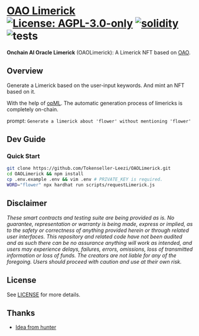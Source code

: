 # [OAO Limerick](https://github.com/Tokenseller-Leezi/OAOLimerick)  [![License: AGPL-3.0-only](https://img.shields.io/badge/License-AGPL-black.svg)](https://opensource.org/license/agpl-v3/) [![solidity](https://img.shields.io/badge/solidity-%5E0.8.24-black)](https://docs.soliditylang.org/en/v0.8.24/) ![tests](https://github.com/z0r0z/zenplate/actions/workflows/ci.yml/badge.svg)

**Onchain AI Oracle Limerick** (OAOLimerick): A Limerick NFT based on [OAO](https://github.com/hyperoracle/OAO).

## Overview

Generate a Limerick based on the user-input keywords. And mint an NFT based on it.

With the help of [opML](https://arxiv.org/pdf/2401.17555.pdf). The automatic generation process of limericks is completely on-chain.

prompt: `Generate a limerick about 'flower' without mentioning 'flower'`

## Dev Guide

### Quick Start

```sh
git clone https://github.com/Tokenseller-Leezi/OAOLimerick.git
cd OAOLimerick && npm install
cp .env.example .env && vim .env # PRIVATE_KEY is required.
WORD="flower" npx hardhat run scripts/requestLimerick.js
```

## Disclaimer

*These smart contracts and testing suite are being provided as is. No guarantee, representation or warranty is being made, express or implied, as to the safety or correctness of anything provided herein or through related user interfaces. This repository and related code have not been audited and as such there can be no assurance anything will work as intended, and users may experience delays, failures, errors, omissions, loss of transmitted information or loss of funds. The creators are not liable for any of the foregoing. Users should proceed with caution and use at their own risk.*

## License

See [LICENSE](./LICENSE) for more details.

## Thanks

- [Idea from hunter](https://twitter.com/ownsacomputer/status/1762885117012254987)
